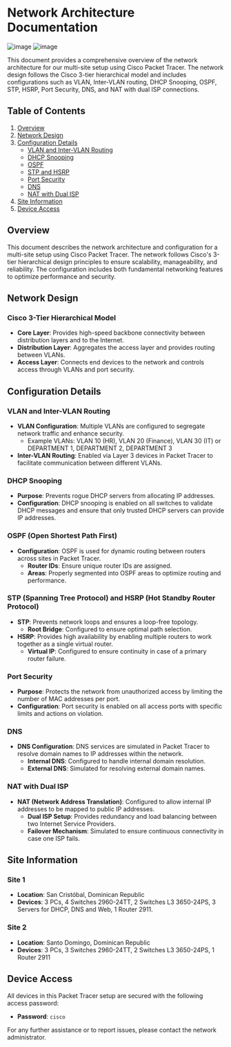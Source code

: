 # Network Architecture Documentation

![image](https://github.com/user-attachments/assets/08461211-4e42-42d5-94ce-3c78e2fb5dc3)
![image](https://github.com/user-attachments/assets/53df976d-3ed7-4107-b2a7-7beadc764265)

This document provides a comprehensive overview of the network architecture for our multi-site setup using Cisco Packet Tracer. The network design follows the Cisco 3-tier hierarchical model and includes configurations such as VLAN, Inter-VLAN routing, DHCP Snooping, OSPF, STP, HSRP, Port Security, DNS, and NAT with dual ISP connections.

## Table of Contents
1. [Overview](#overview)
2. [Network Design](#network-design)
3. [Configuration Details](#configuration-details)
    - [VLAN and Inter-VLAN Routing](#vlan-and-inter-vlan-routing)
    - [DHCP Snooping](#dhcp-snooping)
    - [OSPF](#ospf)
    - [STP and HSRP](#stp-and-hsrp)
    - [Port Security](#port-security)
    - [DNS](#dns)
    - [NAT with Dual ISP](#nat-with-dual-isp)
4. [Site Information](#site-information)
5. [Device Access](#device-access)

## Overview

This document describes the network architecture and configuration for a multi-site setup using Cisco Packet Tracer. The network follows Cisco's 3-tier hierarchical design principles to ensure scalability, manageability, and reliability. The configuration includes both fundamental networking features to optimize performance and security.

## Network Design

### Cisco 3-Tier Hierarchical Model

- **Core Layer**: Provides high-speed backbone connectivity between distribution layers and to the Internet.
- **Distribution Layer**: Aggregates the access layer and provides routing between VLANs.
- **Access Layer**: Connects end devices to the network and controls access through VLANs and port security.

## Configuration Details

### VLAN and Inter-VLAN Routing

- **VLAN Configuration**: Multiple VLANs are configured to segregate network traffic and enhance security.
  - Example VLANs: VLAN 10 (HR), VLAN 20 (Finance), VLAN 30 (IT) or DEPARTMENT 1, DEPARTMENT 2, DEPARTMENT 3
- **Inter-VLAN Routing**: Enabled via Layer 3 devices in Packet Tracer to facilitate communication between different VLANs.

### DHCP Snooping

- **Purpose**: Prevents rogue DHCP servers from allocating IP addresses.
- **Configuration**: DHCP snooping is enabled on all switches to validate DHCP messages and ensure that only trusted DHCP servers can provide IP addresses.

### OSPF (Open Shortest Path First)

- **Configuration**: OSPF is used for dynamic routing between routers across sites in Packet Tracer.
  - **Router IDs**: Ensure unique router IDs are assigned.
  - **Areas**: Properly segmented into OSPF areas to optimize routing and performance.

### STP (Spanning Tree Protocol) and HSRP (Hot Standby Router Protocol)

- **STP**: Prevents network loops and ensures a loop-free topology.
  - **Root Bridge**: Configured to ensure optimal path selection.
- **HSRP**: Provides high availability by enabling multiple routers to work together as a single virtual router.
  - **Virtual IP**: Configured to ensure continuity in case of a primary router failure.

### Port Security

- **Purpose**: Protects the network from unauthorized access by limiting the number of MAC addresses per port.
- **Configuration**: Port security is enabled on all access ports with specific limits and actions on violation.

### DNS

- **DNS Configuration**: DNS services are simulated in Packet Tracer to resolve domain names to IP addresses within the network.
  - **Internal DNS**: Configured to handle internal domain resolution.
  - **External DNS**: Simulated for resolving external domain names.

### NAT with Dual ISP

- **NAT (Network Address Translation)**: Configured to allow internal IP addresses to be mapped to public IP addresses.
  - **Dual ISP Setup**: Provides redundancy and load balancing between two Internet Service Providers.
  - **Failover Mechanism**: Simulated to ensure continuous connectivity in case one ISP fails.

## Site Information

### Site 1

- **Location**: San Cristóbal, Dominican Republic
- **Devices**: 3 PCs, 4 Switches 2960-24TT, 2 Switches L3 3650-24PS, 3 Servers for DHCP, DNS and Web, 1 Router 2911.

### Site 2

- **Location**: Santo Domingo, Dominican Republic
- **Devices**: 3 PCs, 3 Switches 2960-24TT, 2 Switches L3 3650-24PS, 1 Router 2911


## Device Access

All devices in this Packet Tracer setup are secured with the following access password:

- **Password**: `cisco`

For any further assistance or to report issues, please contact the network administrator.

